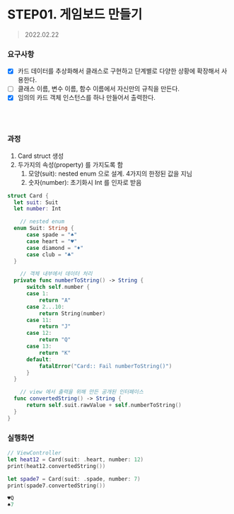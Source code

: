 # STEP01. 게임보드 만들기

> 2022.02.22

### 요구사항

- [x] 카드 데이터를 추상화해서 클래스로 구현하고 단계별로 다양한 상황에 확장해서 사용한다.
- [ ] 클래스 이름, 변수 이름, 함수 이름에서 자신만의 규칙을 만든다.
- [x] 임의의 카드 객체 인스턴스를 하나 만들어서 출력한다.

<br/>
<br/>

### 과정

1. Card struct 생성
2. 두가지의 속성(property) 를 가지도록 함
   1. 모양(suit): nested enum 으로 설계. 4가지의 한정된 값을 지님
   2. 숫자(number): 초기화시 Int 를 인자로 받음

```swift
struct Card {
  let suit: Suit
  let number: Int

	// nested enum
  enum Suit: String {
      case spade = "♠️"
      case heart = "♥️"
      case diamond = "♦️"
      case club = "♣️"
  }

	// 객체 내부에서 데이터 처리
  private func numberToString() -> String {
      switch self.number {
      case 1:
          return "A"
      case 2...10:
          return String(number)
      case 11:
          return "J"
      case 12:
          return "Q"
      case 13:
          return "K"
      default:
          fatalError("Card:: Fail numberToString()")
      }
  }

	// view 에서 출력을 위해 만든 공개된 인터페이스
  func convertedString() -> String {
      return self.suit.rawValue + self.numberToString()
  }
}
```

### 실행화면

```swift
// ViewController
let heat12 = Card(suit: .heart, number: 12)
print(heat12.convertedString())

let spade7 = Card(suit: .spade, number: 7)
print(spade7.convertedString())
```

```swift
♥️Q
♠️7
```
